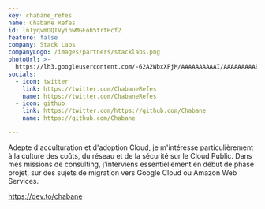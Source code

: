 ```yaml
---
key: chabane_refes
name: Chabane Refes
id: lnTyqvmDQTVyinwMGFoh5trtHcf2
feature: false
company: Stack Labs
companyLogo: /images/partners/stacklabs.png
photoUrl: >-
  https://lh3.googleusercontent.com/-62A2WbxXPjM/AAAAAAAAAAI/AAAAAAAAAEw/DX7i3nZ38cA/photo.jpg
socials:
  - icon: twitter
    link: https://twitter.com/ChabaneRefes
    name: https://twitter.com/ChabaneRefes
  - icon: github
    link: https://twitter.com/https://github.com/Chabane
    name: https://github.com/Chabane

---
```


Adepte d'acculturation et d'adoption Cloud, je m'intéresse particulièrement à la culture des coûts, du réseau et de la sécurité sur le Cloud Public.
Dans mes missions de consulting, j'interviens essentiellement en début de phase projet, sur des sujets de migration vers Google Cloud ou Amazon Web Services.

https://dev.to/chabane
